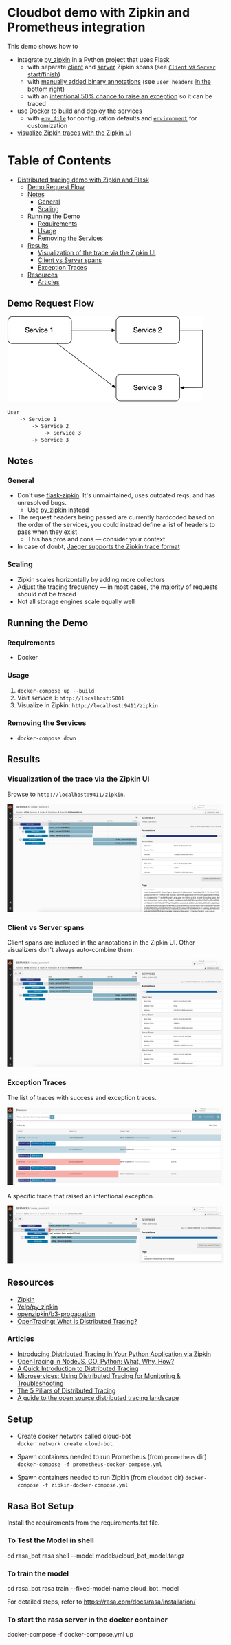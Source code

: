 # Cloudbot demo with Zipkin and Prometheus integration

This demo shows how to

* integrate [py_zipkin](https://github.com/Yelp/py_zipkin/) in a Python project that uses Flask
    * with separate [client](https://github.com/sebastienvercammen/flask-zipkin-demo/blob/master/services/1/main.py#L41) and [server](https://github.com/sebastienvercammen/flask-zipkin-demo/blob/master/services/1/main.py#L53-L60) Zipkin spans (see [`Client` vs `Server` start/finish](https://github.com/sebastienvercammen/flask-zipkin-demo/blob/master/docs/Client%20Span%20Annotations.png))
    * with [manually added binary annotations](https://github.com/sebastienvercammen/flask-zipkin-demo/blob/master/services/1/main.py#L61) (see `user_headers` [in the bottom right](https://raw.githubusercontent.com/sebastienvercammen/flask-zipkin-demo/master/docs/Trace.png))
    * with an [intentional 50% chance to raise an exception](https://github.com/sebastienvercammen/flask-zipkin-demo/blob/master/services/2/main.py#L43-L45) so it can be traced
* use Docker to build and deploy the services
    * with [`env_file`](https://github.com/sebastienvercammen/flask-zipkin-demo/blob/master/docker-compose.yml#L17-L18) for configuration defaults and [`environment`](https://github.com/sebastienvercammen/flask-zipkin-demo/blob/master/docker-compose.yml#L19-L20) for customization
* [visualize Zipkin traces with the Zipkin UI](https://github.com/sebastienvercammen/flask-zipkin-demo#result)

Table of Contents
=================

* [Distributed tracing demo with Zipkin and Flask](#distributed-tracing-demo-with-zipkin-and-flask)
    * [Demo Request Flow](#demo-request-flow)
    * [Notes](#notes)
        * [General](#general)
        * [Scaling](#scaling)
    * [Running the Demo](#running-the-demo)
        * [Requirements](#requirements)
        * [Usage](#usage)
        * [Removing the Services](#removing-the-services)
    * [Results](#results)
        * [Visualization of the trace via the Zipkin UI](#visualization-of-the-trace-via-the-zipkin-ui)
        * [Client vs Server spans](#client-vs-server-spans)
        * [Exception Traces](#exception-traces)
    * [Resources](#resources)
        * [Articles](#articles)

## Demo Request Flow

![Request Flow](https://github.com/sebastienvercammen/flask-zipkin-demo/blob/master/docs/Request%20Flow.png)

```
User
    -> Service 1
        -> Service 2
            -> Service 3
        -> Service 3
```

## Notes

### General

* Don't use [flask-zipkin](https://github.com/qiajigou/flask-zipkin). It's unmaintained, uses outdated reqs, and has unresolved bugs.
    * Use [py_zipkin](https://github.com/Yelp/py_zipkin/) instead
* The request headers being passed are currently hardcoded based on the order of the services, you could instead define a list of headers to pass when they exist
    * This has pros and cons — consider your context
* In case of doubt, [Jaeger supports the Zipkin trace format](https://www.jaegertracing.io/docs/1.18/getting-started/#migrating-from-zipkin)

### Scaling

* Zipkin scales horizontally by adding more collectors
* Adjust the tracing frequency — in most cases, the majority of requests should not be traced
* Not all storage engines scale equally well

## Running the Demo

### Requirements

* Docker

### Usage

1. `docker-compose up --build`
2. Visit _service 1_: `http://localhost:5001`
3. Visualize in Zipkin: `http://localhost:9411/zipkin`

### Removing the Services

* `docker-compose down`

## Results

### Visualization of the trace via the Zipkin UI

Browse to `http://localhost:9411/zipkin`.

![Trace](https://github.com/sebastienvercammen/flask-zipkin-demo/blob/master/docs/Trace.png)

### Client vs Server spans

Client spans are included in the annotations in the Zipkin UI. Other visualizers don't always auto-combine them.

![Client Span Annotations](https://github.com/sebastienvercammen/flask-zipkin-demo/blob/master/docs/Client%20Span%20Annotations.png)

### Exception Traces

The list of traces with success and exception traces.

![Trace List](https://github.com/sebastienvercammen/flask-zipkin-demo/blob/master/docs/Trace%20List.png)

A specific trace that raised an intentional exception.

![Exception Trace](https://github.com/sebastienvercammen/flask-zipkin-demo/blob/master/docs/Exception%20Trace.png)

## Resources

* [Zipkin](https://zipkin.io/)
* [Yelp/py_zipkin](https://github.com/Yelp/py_zipkin)
* [openzipkin/b3-propagation](https://github.com/openzipkin/b3-propagation)
* [OpenTracing: What is Distributed Tracing?](https://opentracing.io/docs/overview/what-is-tracing/)

### Articles

* [Introducing Distributed Tracing in Your Python Application via Zipkin](https://rollout.io/blog/introducing-distributed-tracing-in-your-python-application-via-zipkin/)
* [OpenTracing in NodeJS, GO, Python: What, Why, How?](https://dzone.com/articles/opentracing-in-nodejs-go-python-what-why-how)
* [A Quick Introduction to Distributed Tracing](https://newrelic.com/resources/ebooks/quick-introduction-distributed-tracing)
* [Microservices: Using Distributed Tracing for Monitoring & Troubleshooting](https://cloudacademy.com/blog/microservices-using-distributed-tracing-monitoring-troubleshooting/)
* [The 5 Pillars of Distributed Tracing](https://www.tfir.io/the-5-pillars-of-distributed-tracing/)
* [A guide to the open source distributed tracing landscape](https://developers.redhat.com/blog/2019/05/01/a-guide-to-the-open-source-distributed-tracing-landscape/)


## Setup
* Create docker network called cloud-bot  
``docker network create cloud-bot``

* Spawn containers needed to run Prometheus (from `prometheus` dir)  
``docker-compose -f prometheus-docker-compose.yml``

* Spawn containers needed to run Zipkin (from `cloudbot` dir)
``docker-compose -f zipkin-docker-compose.yml``  


## Rasa Bot Setup
Install the requirements from the requirements.txt file.

### To Test the Model in shell
cd rasa_bot
rasa shell --model models/cloud_bot_model.tar.gz

### To train the model 
cd rasa_bot
rasa train --fixed-model-name cloud_bot_model

For detailed steps, refer to https://rasa.com/docs/rasa/installation/

### To start the rasa server in the docker container
docker-compose -f docker-compose.yml up

